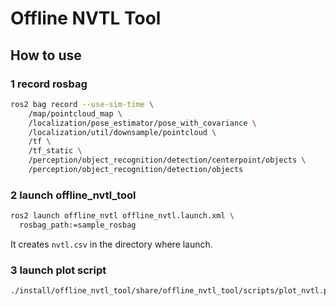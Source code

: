 # Offline NVTL Tool

## How to use

### 1 record rosbag

```bash
ros2 bag record --use-sim-time \
    /map/pointcloud_map \
    /localization/pose_estimator/pose_with_covariance \
    /localization/util/downsample/pointcloud \
    /tf \
    /tf_static \
    /perception/object_recognition/detection/centerpoint/objects \
    /perception/object_recognition/detection/objects
```

### 2 launch offline_nvtl_tool

```bash
ros2 launch offline_nvtl offline_nvtl.launch.xml \
  rosbag_path:=sample_rosbag
```

It creates `nvtl.csv` in the directory where launch.

### 3 launch plot script

```bash
./install/offline_nvtl_tool/share/offline_nvtl_tool/scripts/plot_nvtl.py
```
